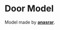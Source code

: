 # Door Model

Model made by [**anasrar**](https://sketchfab.com/3d-models/hospital-door-46e99d254ff34f45ad8ae7cb40321406).